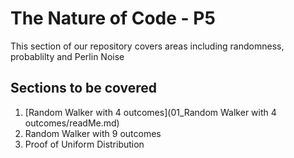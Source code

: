 # The Nature of Code - P5

This section of our repository covers areas including randomness, probablilty and Perlin Noise

## Sections to be covered
1. [Random Walker with 4 outcomes](01_Random Walker with 4 outcomes/readMe.md)
2. Random Walker with 9 outcomes
3. Proof of Uniform Distribution
